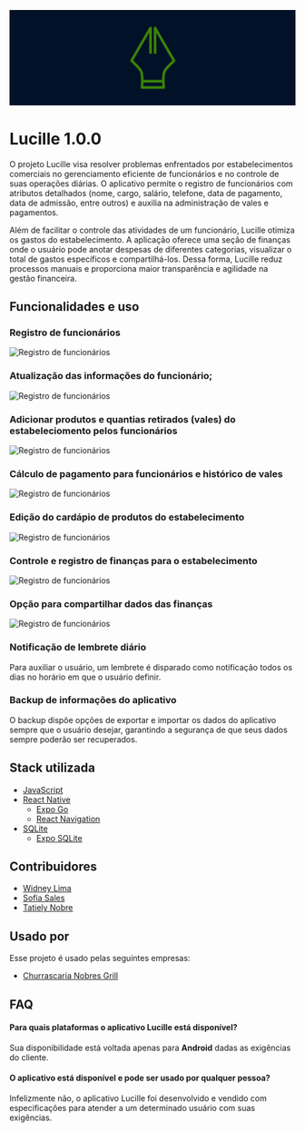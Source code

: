 
![Logo](/assets/logo.png)


# Lucille 1.0.0

O projeto Lucille visa resolver problemas enfrentados
por estabelecimentos comerciais no gerenciamento eficiente de funcionários e no controle de suas operações diárias. O aplicativo permite o registro de funcionários com atributos detalhados (nome, cargo, salário, telefone, data de pagamento, data de admissão, entre outros) e auxilia na administração de vales e pagamentos.

Além de facilitar o controle das atividades de um funcionário, Lucille otimiza os gastos do estabelecimento. A aplicação oferece uma seção de finanças onde o usuário pode anotar despesas de diferentes categorias, visualizar o total de gastos
específicos e compartilhá-los. Dessa forma, Lucille reduz processos manuais e proporciona maior transparência e agilidade na gestão financeira.


## Funcionalidades e uso

### Registro de funcionários

![Registro de funcionários](assets/gifs_example/cadastrarFuncionario.gif)

### Atualização das informações do funcionário;

![Registro de funcionários](assets/gifs_example/atualizarPerfil.gif)

### Adicionar produtos e quantias retirados **(vales)** do estabeleciomento pelos funcionários

![Registro de funcionários](assets/gifs_example/adicaoNoVale.gif)

### Cálculo de pagamento para funcionários e histórico de vales

![Registro de funcionários](assets/gifs_example/pagamentoComHistorico.gif)

### Edição do cardápio de produtos do estabelecimento

![Registro de funcionários](assets/gifs_example/edicaoCardapio.gif)

### Controle e registro de finanças para o estabelecimento

![Registro de funcionários](assets/gifs_example/gestaoFinancas.gif)

### Opção para compartilhar dados das finanças

![Registro de funcionários](assets/gifs_example/compartilhamentoFinancaCategoria.gif)

### Notificação de lembrete diário

Para auxiliar o usuário, um lembrete é disparado como notificação todos os dias no horário em que o usuário definir.

### Backup de informações do aplicativo

O backup dispõe opções de exportar e importar os dados do aplicativo sempre que o usuário desejar, garantindo a segurança de que seus dados sempre poderão ser recuperados.

## Stack utilizada

- [JavaScript](https://developer.mozilla.org/pt-BR/docs/Web/JavaScript)
- [React Native](https://reactnative.dev/)
    - [Expo Go](https://docs.expo.dev/)
    - [React Navigation](https://reactnavigation.org/)
- [SQLite](https://www.sqlite.org/)
    - [Expo SQLite](https://docs.expo.dev/versions/latest/sdk/sqlite/)

## Contribuidores

- [Widney Lima](https://github.com/widneyl)
- [Sofia Sales](https://github.com/sofiasaless)
- [Tatiely Nobre](https://github.com/tatielynobre)

## Usado por

Esse projeto é usado pelas seguintes empresas:

- [Churrascaria Nobres Grill](https://www.instagram.com/nobresgrill/)

## FAQ

#### Para quais plataformas o aplicativo Lucille está disponível?

Sua disponibilidade está voltada apenas para **Android** dadas as exigências do cliente.

#### O aplicativo está disponível e pode ser usado por qualquer pessoa?

Infelizmente não, o aplicativo Lucille foi desenvolvido e vendido com especificações para atender a um determinado usuário com suas exigências.
